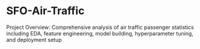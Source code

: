 # SFO-Air-Traffic
Project Overview: Comprehensive analysis of air traffic passenger statistics including EDA, feature engineering, model building, hyperparameter tuning, and deployment setup
